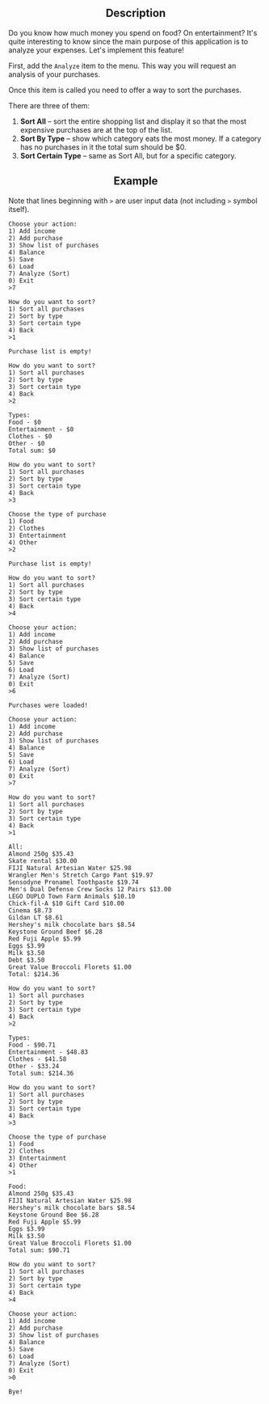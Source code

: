 <h2 style="text-align: center;">Description</h2>

<p>Do you know how much money you spend on food? On entertainment? It's quite interesting to know since the main purpose of this application is to analyze your expenses. Let's implement this feature! </p>

<p>First, add the <code class="java">Analyze</code> item to the menu. This way you will request an analysis of your purchases.</p>

<p>Once this item is called you need to offer a way to sort the purchases.</p>

<p>There are three of them:</p>

<ol>
	<li><strong>Sort All</strong> – sort the entire shopping list and display it so that the most expensive purchases are at the top of the list.</li>
	<li><strong>Sort By Type</strong> – show which category eats the most money. If a category has no purchases in it the total sum should be $0.</li>
	<li><strong>Sort Certain Type</strong> – same as Sort All, but for a specific category.</li>
</ol>

<h2 style="text-align: center;">Example</h2>

<p>Note that lines beginning with <code class="java">&gt;</code> are user input data (not including <code class="java">&gt;</code> symbol itself).</p>

<pre><code class="language-no-highlight">Choose your action:
1) Add income
2) Add purchase
3) Show list of purchases
4) Balance
5) Save
6) Load
7) Analyze (Sort)
0) Exit
&gt;7

How do you want to sort?
1) Sort all purchases
2) Sort by type
3) Sort certain type
4) Back
&gt;1

Purchase list is empty!

How do you want to sort?
1) Sort all purchases
2) Sort by type
3) Sort certain type
4) Back
&gt;2

Types:
Food - $0
Entertainment - $0
Clothes - $0
Other - $0
Total sum: $0

How do you want to sort?
1) Sort all purchases
2) Sort by type
3) Sort certain type
4) Back
&gt;3

Choose the type of purchase
1) Food
2) Clothes
3) Entertainment
4) Other
&gt;2

Purchase list is empty!

How do you want to sort?
1) Sort all purchases
2) Sort by type
3) Sort certain type
4) Back
&gt;4

Choose your action:
1) Add income
2) Add purchase
3) Show list of purchases
4) Balance
5) Save
6) Load
7) Analyze (Sort)
0) Exit
&gt;6

Purchases were loaded!

Choose your action:
1) Add income
2) Add purchase
3) Show list of purchases
4) Balance
5) Save
6) Load
7) Analyze (Sort)
0) Exit
&gt;7

How do you want to sort?
1) Sort all purchases
2) Sort by type
3) Sort certain type
4) Back
&gt;1

All:
Almond 250g $35.43
Skate rental $30.00
FIJI Natural Artesian Water $25.98
Wrangler Men's Stretch Cargo Pant $19.97
Sensodyne Pronamel Toothpaste $19.74
Men's Dual Defense Crew Socks 12 Pairs $13.00
LEGO DUPLO Town Farm Animals $10.10
Chick-fil-A $10 Gift Card $10.00
Cinema $8.73
Gildan LT $8.61
Hershey's milk chocolate bars $8.54
Keystone Ground Beef $6.28
Red Fuji Apple $5.99
Eggs $3.99
Milk $3.50
Debt $3.50
Great Value Broccoli Florets $1.00
Total: $214.36

How do you want to sort?
1) Sort all purchases
2) Sort by type
3) Sort certain type
4) Back
&gt;2

Types:
Food - $90.71
Entertainment - $48.83
Clothes - $41.58
Other - $33.24
Total sum: $214.36

How do you want to sort?
1) Sort all purchases
2) Sort by type
3) Sort certain type
4) Back
&gt;3

Choose the type of purchase
1) Food
2) Clothes
3) Entertainment
4) Other
&gt;1
 
Food:
Almond 250g $35.43
FIJI Natural Artesian Water $25.98
Hershey's milk chocolate bars $8.54
Keystone Ground Bee $6.28
Red Fuji Apple $5.99
Eggs $3.99
Milk $3.50
Great Value Broccoli Florets $1.00
Total sum: $90.71

How do you want to sort?
1) Sort all purchases
2) Sort by type
3) Sort certain type
4) Back
&gt;4

Choose your action:
1) Add income
2) Add purchase
3) Show list of purchases
4) Balance
5) Save
6) Load
7) Analyze (Sort)
0) Exit
&gt;0

Bye!
</code></pre>